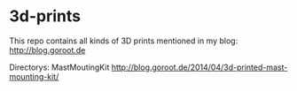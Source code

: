 3d-prints
=========

This repo contains all kinds of 3D prints mentioned in my blog: http://blog.goroot.de


Directorys:
MastMoutingKit http://blog.goroot.de/2014/04/3d-printed-mast-mounting-kit/
